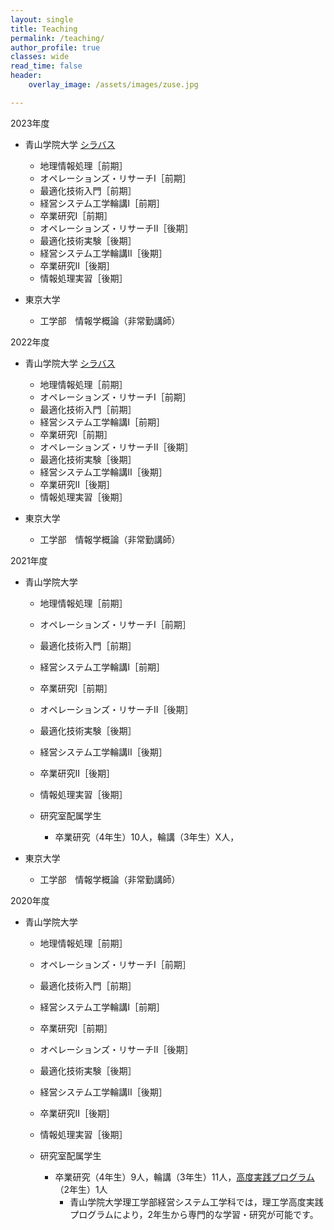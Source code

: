 ```yaml
---
layout: single
title: Teaching
permalink: /teaching/
author_profile: true
classes: wide
read_time: false
header:
    overlay_image: /assets/images/zuse.jpg

---
```

2023年度 

- 青山学院大学 [シラバス](http://syllabus.aoyama.ac.jp/?__EVENTTARGET=&__EVENTARGUMENT=&__VIEWSTATEGENERATOR=309A73F1&YR=2023&BU=BU1&KW=&KM=&KI=%E5%B0%8F%E6%9E%97%E3%80%80%E5%92%8C%E5%8D%9A&GB1B_0=&GKB=&DL=ja&ctl00%24CPH1%24btnKensaku=%E6%A4%9C%E7%B4%A2%2FSearch&ST=&PG=&PC=&PI=)
  - 地理情報処理［前期］
  - オペレーションズ・リサーチI［前期］
  - 最適化技術入門［前期］
  - 経営システム工学輪講I［前期］
  - 卒業研究I［前期］
  - オペレーションズ・リサーチII［後期］
  - 最適化技術実験［後期］
  - 経営システム工学輪講II［後期］
  - 卒業研究II［後期］
  - 情報処理実習［後期］


- 東京大学
  - 工学部　情報学概論（非常勤講師）

2022年度 

- 青山学院大学 [シラバス](http://syllabus.aoyama.ac.jp/?__EVENTTARGET=&__EVENTARGUMENT=&__VIEWSTATEGENERATOR=309A73F1&YR=2022&BU=BU1&KW=&KM=&KI=%E5%B0%8F%E6%9E%97%E3%80%80%E5%92%8C%E5%8D%9A&GB1B_0=&GKB=&DL=ja&ctl00%24CPH1%24btnKensaku=%E6%A4%9C%E7%B4%A2%2FSearch&ST=&PG=&PC=2&PI=0)
  - 地理情報処理［前期］
  - オペレーションズ・リサーチI［前期］
  - 最適化技術入門［前期］
  - 経営システム工学輪講I［前期］
  - 卒業研究I［前期］
  - オペレーションズ・リサーチII［後期］
  - 最適化技術実験［後期］
  - 経営システム工学輪講II［後期］
  - 卒業研究II［後期］
  - 情報処理実習［後期］


- 東京大学
  - 工学部　情報学概論（非常勤講師）


2021年度

- 青山学院大学
  - 地理情報処理［前期］
  - オペレーションズ・リサーチI［前期］
  - 最適化技術入門［前期］
  - 経営システム工学輪講I［前期］
  - 卒業研究I［前期］
  - オペレーションズ・リサーチII［後期］
  - 最適化技術実験［後期］
  - 経営システム工学輪講II［後期］
  - 卒業研究II［後期］
  - 情報処理実習［後期］

  - 研究室配属学生
    - 卒業研究（4年生）10人，輪講（3年生）X人，

- 東京大学
  - 工学部　情報学概論（非常勤講師）

2020年度

- 青山学院大学
  - 地理情報処理［前期］
  - オペレーションズ・リサーチI［前期］
  - 最適化技術入門［前期］
  - 経営システム工学輪講I［前期］
  - 卒業研究I［前期］
  - オペレーションズ・リサーチII［後期］
  - 最適化技術実験［後期］
  - 経営システム工学輪講II［後期］
  - 卒業研究II［後期］
  - 情報処理実習［後期］

  - 研究室配属学生
    - 卒業研究（4年生）9人，輪講（3年生）11人，[高度実践プログラム](http://www.agnes.aoyama.ac.jp/features/practical-program/)（2年生）1人
      - 青山学院大学理工学部経営システム工学科では，理工学高度実践プログラムにより，2年生から専門的な学習・研究が可能です。
